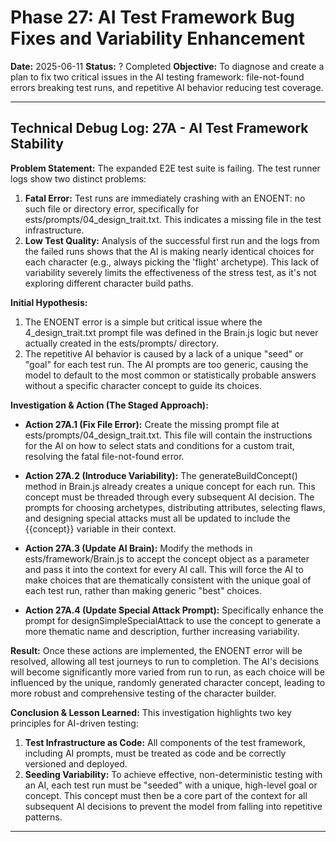 # Phase 27: AI Test Framework Bug Fixes and Variability Enhancement

**Date:** 2025-06-11
**Status:** ? Completed
**Objective:** To diagnose and create a plan to fix two critical issues in the AI testing framework: file-not-found errors breaking test runs, and repetitive AI behavior reducing test coverage.

---

## Technical Debug Log: 27A - AI Test Framework Stability

**Problem Statement:**
The expanded E2E test suite is failing. The test runner logs show two distinct problems:
1.  **Fatal Error:** Test runs are immediately crashing with an ENOENT: no such file or directory error, specifically for 	ests/prompts/04_design_trait.txt. This indicates a missing file in the test infrastructure.
2.  **Low Test Quality:** Analysis of the successful first run and the logs from the failed runs shows that the AI is making nearly identical choices for each character (e.g., always picking the 'flight' archetype). This lack of variability severely limits the effectiveness of the stress test, as it's not exploring different character build paths.

**Initial Hypothesis:**
1.  The ENOENT error is a simple but critical issue where the  4_design_trait.txt prompt file was defined in the Brain.js logic but never actually created in the 	ests/prompts/ directory.
2.  The repetitive AI behavior is caused by a lack of a unique "seed" or "goal" for each test run. The AI prompts are too generic, causing the model to default to the most common or statistically probable answers without a specific character concept to guide its choices.

**Investigation & Action (The Staged Approach):**

*   **Action 27A.1 (Fix File Error):** Create the missing prompt file at 	ests/prompts/04_design_trait.txt. This file will contain the instructions for the AI on how to select stats and conditions for a custom trait, resolving the fatal file-not-found error.

*   **Action 27A.2 (Introduce Variability):** The generateBuildConcept() method in Brain.js already creates a unique concept for each run. This concept must be threaded through every subsequent AI decision. The prompts for choosing archetypes, distributing attributes, selecting flaws, and designing special attacks must all be updated to include the {{concept}} variable in their context.

*   **Action 27A.3 (Update AI Brain):** Modify the methods in 	ests/framework/Brain.js to accept the concept object as a parameter and pass it into the context for every AI call. This will force the AI to make choices that are thematically consistent with the unique goal of each test run, rather than making generic "best" choices.

*   **Action 27A.4 (Update Special Attack Prompt):** Specifically enhance the prompt for designSimpleSpecialAttack to use the concept to generate a more thematic name and description, further increasing variability.

**Result:**
Once these actions are implemented, the ENOENT error will be resolved, allowing all test journeys to run to completion. The AI's decisions will become significantly more varied from run to run, as each choice will be influenced by the unique, randomly generated character concept, leading to more robust and comprehensive testing of the character builder.

**Conclusion & Lesson Learned:**
This investigation highlights two key principles for AI-driven testing:
1.  **Test Infrastructure as Code:** All components of the test framework, including AI prompts, must be treated as code and be correctly versioned and deployed.
2.  **Seeding Variability:** To achieve effective, non-deterministic testing with an AI, each test run must be "seeded" with a unique, high-level goal or concept. This concept must then be a core part of the context for all subsequent AI decisions to prevent the model from falling into repetitive patterns.
---